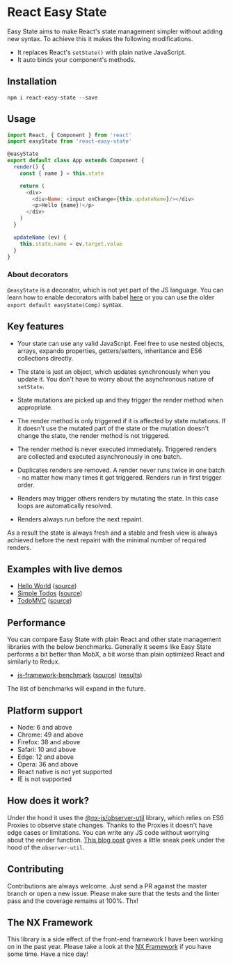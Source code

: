 # React Easy State

Easy State aims to make React's state management simpler without adding new syntax. To achieve this it makes the following modifications.

- It replaces React's `setState()` with plain native JavaScript.
- It auto binds your component's methods.

## Installation

`npm i react-easy-state --save`

## Usage

```js
import React, { Component } from 'react'
import easyState from 'react-easy-state'

@easyState
export default class App extends Component {
  render() {
    const { name } = this.state

    return (
      <div>
        <div>Name: <input onChange={this.updateName}/></div>
        <p>Hello {name}!</p>
      </div>
    )
  }

  updateName (ev) {
    this.state.name = ev.target.value
  }
}
```

### About decorators

`@easyState` is a decorator, which is not yet part of the JS language. You can learn how to enable decorators with babel [here](https://github.com/loganfsmyth/babel-plugin-transform-decorators-legacy) or you can use the older `export default easyState(Comp)` syntax.

## Key features

- Your state can use any valid JavaScript. Feel free to use nested objects, arrays, expando properties, getters/setters, inheritance and ES6 collections directly.

- The state is just an object, which updates synchronously when you update it. You don't have to worry about the asynchronous nature of `setState`.

- State mutations are picked up and they trigger the render method when appropriate.

- The render method is only triggered if it is affected by state mutations. If it doesn't use the mutated part of the state or the mutation doesn't change the state, the render method is not triggered.

- The render method is never executed immediately. Triggered renders are collected and executed asynchronously in one batch.

- Duplicates renders are removed. A render never runs twice in one batch - no matter how many times it got triggered. Renders run in first trigger order.

- Renders may trigger others renders by mutating the state. In this case loops are automatically resolved.

- Renders always run before the next repaint.

As a result the state is always fresh and a stable and fresh view is always achieved before the next repaint with the minimal number of required renders.

## Examples with live demos

- [Hello World](https://solkimicreb.github.io/react-easy-state/examples/helloWorld/) ([source](/examples/helloWorld/))
- [Simple Todos](https://solkimicreb.github.io/react-easy-state/examples/simpleTodos/) ([source](/examples/simpleTodos/))
- [TodoMVC](https://solkimicreb.github.io/react-easy-state/examples/todoMVC/) ([source](/examples/todoMVC/))

## Performance

You can compare Easy State with plain React and other state management libraries with the below benchmarks. Generally it seems like Easy State performs a bit better than MobX, a bit worse than plain optimized React and similarly to Redux.

- [js-framework-benchmark](https://github.com/krausest/js-framework-benchmark) ([source](https://github.com/krausest/js-framework-benchmark/tree/master/react-v15.5.4-easy-state-v1.0.3)) ([results](https://rawgit.com/krausest/js-framework-benchmark/master/webdriver-ts-results/table.html))

The list of benchmarks will expand in the future.

## Platform support

- Node: 6 and above
- Chrome: 49 and above
- Firefox: 38 and above
- Safari: 10 and above
- Edge: 12 and above
- Opera: 36 and above
- React native is not yet supported
- IE is not supported

## How does it work?

Under the hood it uses the [@nx-js/observer-util](https://github.com/nx-js/observer-util) library, which relies on ES6 Proxies to observe state changes. Thanks to the Proxies it doesn't have edge cases or limitations. You can write any JS code without worrying about the render function. [This blog post](https://blog.risingstack.com/writing-a-javascript-framework-data-binding-es6-proxy/) gives a little sneak peek under the hood of the `observer-util`.

## Contributing

Contributions are always welcome. Just send a PR against the master branch or open a new issue. Please make sure that the tests and the linter pass and the coverage remains at 100%. Thx!

## The NX Framework

This library is a side effect of the front-end framework I have been working on in the past year. Please take a look at the [NX Framework](https://nx-framework.com/) if you have some time. Have a nice day!
